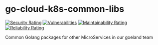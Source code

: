 # go-cloud-k8s-common-libs
[![Security Rating](https://sonarcloud.io/api/project_badges/measure?project=lao-tseu-is-alive_go-cloud-k8s-common-libs&metric=security_rating)](https://sonarcloud.io/summary/new_code?id=lao-tseu-is-alive_go-cloud-k8s-common-libs)
[![Vulnerabilities](https://sonarcloud.io/api/project_badges/measure?project=lao-tseu-is-alive_go-cloud-k8s-common-libs&metric=vulnerabilities)](https://sonarcloud.io/summary/new_code?id=lao-tseu-is-alive_go-cloud-k8s-common-libs)
[![Maintainability Rating](https://sonarcloud.io/api/project_badges/measure?project=lao-tseu-is-alive_go-cloud-k8s-common-libs&metric=sqale_rating)](https://sonarcloud.io/summary/new_code?id=lao-tseu-is-alive_go-cloud-k8s-common-libs)
[![Reliability Rating](https://sonarcloud.io/api/project_badges/measure?project=lao-tseu-is-alive_go-cloud-k8s-common-libs&metric=reliability_rating)](https://sonarcloud.io/summary/new_code?id=lao-tseu-is-alive_go-cloud-k8s-common-libs)

Common Golang packages  for other MicroServices in our goeland team 
